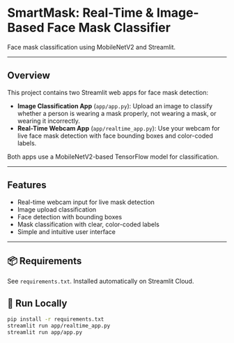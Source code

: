 # SmartMask: Real-Time & Image-Based Face Mask Classifier

Face mask classification using MobileNetV2 and Streamlit.

---

## Overview

This project contains two Streamlit web apps for face mask detection:

- **Image Classification App** (`app/app.py`): Upload an image to classify whether a person is wearing a mask properly, not wearing a mask, or wearing it incorrectly.
- **Real-Time Webcam App** (`app/realtime_app.py`): Use your webcam for live face mask detection with face bounding boxes and color-coded labels.

Both apps use a MobileNetV2-based TensorFlow model for classification.

---

## Features

- Real-time webcam input for live mask detection  
- Image upload classification  
- Face detection with bounding boxes  
- Mask classification with clear, color-coded labels  
- Simple and intuitive user interface  

---


## 📦 Requirements

See `requirements.txt`. Installed automatically on Streamlit Cloud.

## 🚀 Run Locally

```bash
pip install -r requirements.txt
streamlit run app/realtime_app.py
streamlit run app/app.py

